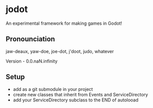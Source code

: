 # jodot
An experimental framework for making games in Godot!

## Pronounciation

jaw-deaux, yaw-doe, joe-dot, j'doot, judo, whatever

Version - 0.0.naN.infinity

## Setup
- add as a git submodule in your project
- create new classes that inherit from Events and ServiceDirectory
- add your ServiceDirectory subclass to the END of autolooad
